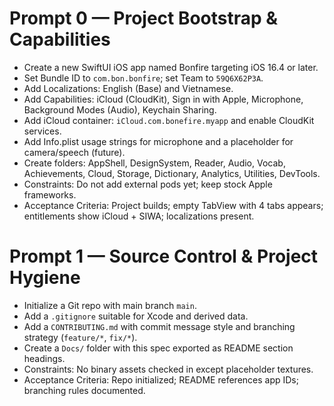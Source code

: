 # Prompt 0 — Project Bootstrap & Capabilities

- Create a new SwiftUI iOS app named Bonfire targeting iOS 16.4 or later.
- Set Bundle ID to `com.bon.bonfire`; set Team to `59Q6X62P3A`.
- Add Localizations: English (Base) and Vietnamese.
- Add Capabilities: iCloud (CloudKit), Sign in with Apple, Microphone, Background Modes (Audio), Keychain Sharing.
- Add iCloud container: `iCloud.com.bonefire.myapp` and enable CloudKit services.
- Add Info.plist usage strings for microphone and a placeholder for camera/speech (future).
- Create folders: AppShell, DesignSystem, Reader, Audio, Vocab, Achievements, Cloud, Storage, Dictionary, Analytics, Utilities, DevTools.
- Constraints: Do not add external pods yet; keep stock Apple frameworks.
- Acceptance Criteria: Project builds; empty TabView with 4 tabs appears; entitlements show iCloud + SIWA; localizations present.

# Prompt 1 — Source Control & Project Hygiene

- Initialize a Git repo with main branch `main`.
- Add a `.gitignore` suitable for Xcode and derived data.
- Add a `CONTRIBUTING.md` with commit message style and branching strategy (`feature/*`, `fix/*`).
- Create a `Docs/` folder with this spec exported as README section headings.
- Constraints: No binary assets checked in except placeholder textures.
- Acceptance Criteria: Repo initialized; README references app IDs; branching rules documented.
